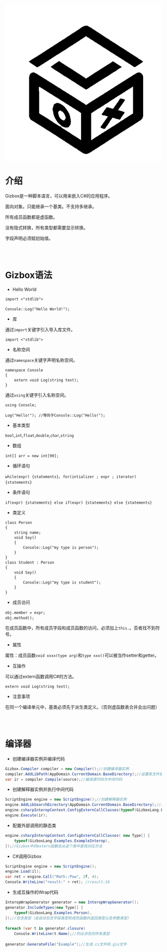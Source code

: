 ﻿![GizboxLogo](./GizboxLang/Documents/GizboxLogoBlack.png)

# 介绍      

Gizbox是一种脚本语言，可以用来嵌入C#的应用程序。    

面向对象。只能继承一个基类。不支持多继承。    

所有成员函数都是虚函数。    

没有隐式转换，所有类型都需要显示转换。    

字段声明必须赋初始值。    

<br />
<br />

# Gizbox语法    

- Hello World    

```Gizbox  
import <"stdlib">

Console::Log("Hello World!");
```  

- 库    

通过`import`关键字引入导入库文件。    

```Gizbox  
import <"stdlib">
```

- 名称空间    

通过`namespace`关键字声明名称空间。    

```  
namespace Console
{
    extern void Log(string text);
}
```

通过`using`关键字引入名称空间。    

```Gizbox  
using Console;

Log("Hello!"); //等同于Console::Log("Hello!");
```  

- 基本类型    

`bool`,`int`,`float`,`double`,`char`,`string`    

- 数组    

`int[] arr = new int[99];`    


- 循环语句  

`while(expr) {statements}`、`for(intializer ; expr ; iterator) {statements}`  


- 条件语句

`if(expr) {statements} else if(expr) {statements} else {statements}`    


- 类定义    

```Gizbox
class Person
{
    string name;
    void Say()
    {
        Console::Log("my type is person");
    }
}
class Student : Person
{
    void Say()
    {
        Console::Log("my type is student");
    }
} 
```  

- 成员访问    

`obj.member = expr;`  
`obj.method();`  

在成员函数中，所有成员字段和成员函数的访问，必须加上`this.`。否者找不到符号。    


- 属性    

属性：成员函数`void xxxx(type arg)`和`type xxx()`可以被当作setter和getter。    


- 互操作    

可以通过extern函数调用C#的方法。    

```Gizbox  
extern void Log(string text);
```

- 注意事项    

在同一个编译单元中，基类必须先于派生类定义。（否则虚函数表合并会出问题）    




<br />
<br />

# 编译器    

- 创建编译器实例并编译代码      

```C#  
Gizbox.Compiler compiler = new Compiler();//创建编译器实例  
compiler.AddLibPath(AppDomain.CurrentDomain.BaseDirectory);//设置库文件搜索路径（语义分析需要加载库文件）      
var ir = compiler.Compile(source);//编译源代码为中间代码  
```    

- 创建解释器实例并执行中间代码    

```C#
ScriptEngine engine = new ScriptEngine();//创建解释器实例  
engine.AddLibSearchDirectory(AppDomain.CurrentDomain.BaseDirectory);//搜索".gixlib"库文件的目录    
engine.csharpInteropContext.ConfigExternCallClasses(typeof(GizboxLang.Examples.ExampleInterop));//
engine.Execute(ir);
```  


- 配置外部调用的静态类          

```C#  
engine.csharpInteropContext.ConfigExternCallClasses( new Type[] {
    typeof(GizboxLang.Examples.ExampleInterop),
});//Gizbox中的extern函数会从这个类中查找对应方法    
```  


- C#调用Gizbox    

```C#
ScriptEngine engine = new ScriptEngine();
engine.Load(il);
var ret = engine.Call("Math::Pow", 2f, 4);
Console.WriteLine("result:" + ret); //result:16
```  

- 生成互操作的Wrap代码    

```C#  
InteropWrapGenerator generator = new InteropWrapGenerator();
generator.IncludeTypes(new Type[] { 
    typeof(GizboxLang.Examples.Person),
});//包含类型（会自动包含字段类型和成员函数的返回类型以及参数类型）  

foreach (var t in generator.closure)
    Console.WriteLine(t.Name);//列出涉及的所有类型  

generator.GenerateFile("Example");//生成.cs文件和.gix文件    
```  